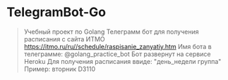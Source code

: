# TelegramBot-Go

>Учебный проект по Golang 
>Телеграмм бот для получения расписания с сайта ИТМО https://itmo.ru/ru//schedule/raspisanie_zanyatiy.htm
>Имя бота в телеграмме: @golang_practice_bot
>Бот развернут на сервисе Heroku
>Для получения расписания ввиде: "день_недели группа"
>Пример: вторник D3110
